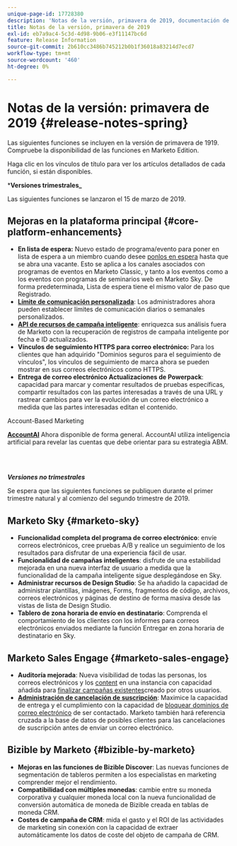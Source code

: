 ```yaml
---
unique-page-id: 17728380
description: 'Notas de la versión, primavera de 2019, documentación de Marketo: documentación del producto'
title: Notas de la versión, primavera de 2019
exl-id: eb7a9ac4-5c3d-4d98-9b06-e3f11147bc6d
feature: Release Information
source-git-commit: 2b610cc3486b745212b0b1f36018a83214d7ecd7
workflow-type: tm+mt
source-wordcount: '460'
ht-degree: 0%

---
```


# Notas de la versión: primavera de 2019 {#release-notes-spring}

Las siguientes funciones se incluyen en la versión de primavera de 1919. Compruebe la disponibilidad de las funciones en Marketo Edition.

Haga clic en los vínculos de título para ver los artículos detallados de cada función, si están disponibles.

***Versiones trimestrales_**

Las siguientes funciones se lanzaron el 15 de marzo de 2019.

## Mejoras en la plataforma principal {#core-platform-enhancements}

* **En lista de espera:** Nuevo estado de programa/evento para poner en lista de espera a un miembro cuando desee [ponlos en espera](/help/marketo/product-docs/core-marketo-concepts/smart-campaigns/program-flow-actions/change-program-status.md) hasta que se abra una vacante. Esto se aplica a los canales asociados con programas de eventos en Marketo Classic, y tanto a los eventos como a los eventos con programas de seminarios web en Marketo Sky. De forma predeterminada, Lista de espera tiene el mismo valor de paso que Registrado.
* **[Límite de comunicación personalizada](/help/marketo/product-docs/administration/email-setup/enable-communication-limits.md)**: Los administradores ahora pueden establecer límites de comunicación diarios o semanales personalizados.
* **[API de recursos de campaña inteligente](https://experienceleague.adobe.com/en/docs/marketo-developer/marketo/rest/assets/smart-campaigns)**: enriquezca sus análisis fuera de Marketo con la recuperación de registros de campaña inteligente por fecha e ID actualizados.
* **Vínculos de seguimiento HTTPS para correo electrónico:** Para los clientes que han adquirido &quot;Dominios seguros para el seguimiento de vínculos&quot;, los vínculos de seguimiento de marca ahora se pueden mostrar en sus correos electrónicos como HTTPS.
* **Entrega de correo electrónico Actualizaciones de Powerpack**: capacidad para marcar y comentar resultados de pruebas específicas, compartir resultados con las partes interesadas a través de una URL y rastrear cambios para ver la evolución de un correo electrónico a medida que las partes interesadas editan el contenido.

Account-Based Marketing

**[AccountAI](/help/marketo/product-docs/target-account-management/account-profiling/account-profiling-ranking-and-tuning.md)** Ahora disponible de forma general. AccountAI utiliza inteligencia artificial para revelar las cuentas que debe orientar para su estrategia ABM.

<br> 

**_Versiones no trimestrales_**

Se espera que las siguientes funciones se publiquen durante el primer trimestre natural y al comienzo del segundo trimestre de 2019.

## Marketo Sky {#marketo-sky}

* **Funcionalidad completa del programa de correo electrónico**: envíe correos electrónicos, cree pruebas A/B y realice un seguimiento de los resultados para disfrutar de una experiencia fácil de usar.
* **Funcionalidad de campañas inteligentes**: disfrute de una estabilidad mejorada en una nueva interfaz de usuario a medida que la funcionalidad de la campaña inteligente sigue desplegándose en Sky.
* **Administrar recursos de Design Studio**: Se ha añadido la capacidad de administrar plantillas, imágenes, Forms, fragmentos de código, archivos, correos electrónicos y páginas de destino de forma masiva desde las vistas de lista de Design Studio.
* **Tablero de zona horaria de envío en destinatario**: Comprenda el comportamiento de los clientes con los informes para correos electrónicos enviados mediante la función Entregar en zona horaria de destinatario en Sky.

## Marketo Sales Engage {#marketo-sales-engage}

* **Auditoría mejorada**: Nueva visibilidad de todas las personas, los correos electrónicos y los [content](/help/marketo/product-docs/marketo-sales-connect/templates/view-template-list-as-another-user.md) en una instancia con capacidad añadida para [finalizar campañas existentes](/help/marketo/product-docs/marketo-sales-connect/campaigns/view-campaigns-list-as-another-user.md)creado por otros usuarios.
* **[Administración de cancelación de suscripción](/help/marketo/product-docs/marketo-sales-connect/email/unsubscribes/marketo-unsubscribe-check.md)**: Maximice la capacidad de entrega y el cumplimiento con la capacidad de [bloquear dominios de correo electrónico](/help/marketo/product-docs/marketo-sales-connect/admin/blocked-domains.md) de ser contactado. Marketo también hará referencia cruzada a la base de datos de posibles clientes para las cancelaciones de suscripción antes de enviar un correo electrónico.

## Bizible by Marketo {#bizible-by-marketo}

* **Mejoras en las funciones de Bizible Discover**: Las nuevas funciones de segmentación de tableros permiten a los especialistas en marketing comprender mejor el rendimiento.
* **Compatibilidad con múltiples monedas**: cambie entre su moneda corporativa y cualquier moneda local con la nueva funcionalidad de conversión automática de moneda de Bizible creada en tablas de moneda CRM.
* **Costes de campaña de CRM**: mida el gasto y el ROI de las actividades de marketing sin conexión con la capacidad de extraer automáticamente los datos de coste del objeto de campaña de CRM.
